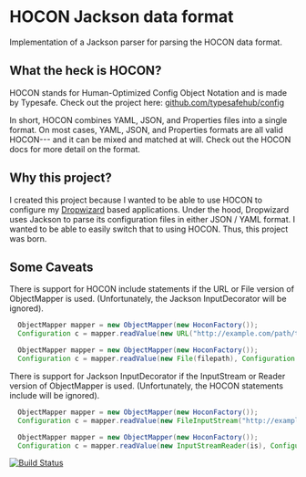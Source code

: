 HOCON Jackson data format
=========================
Implementation of a Jackson parser for parsing the HOCON data format.

What the heck is HOCON?
-------------------------
HOCON stands for Human-Optimized Config Object Notation and is made by Typesafe. Check out the project here: [github.com/typesafehub/config](https://github.com/typesafehub/config)

In short, HOCON combines YAML, JSON, and Properties files into a single format. On most cases, YAML, JSON, and Properties formats are all valid HOCON--- and it can be mixed and matched at will. Check out the HOCON docs for more detail on the format.

Why this project?
------------------------
I created this project because I wanted to be able to use HOCON to configure my [Dropwizard](http://www.dropwizard.io) based applications. Under the hood, Dropwizard uses Jackson to parse its configuration files in either JSON / YAML format. I wanted to be able to easily switch that to using HOCON. Thus, this project was born.

Some Caveats
------------
There is support for HOCON include statements if the URL or File version of ObjectMapper is used.  (Unfortunately, the Jackson InputDecorator will be ignored).
```java
  ObjectMapper mapper = new ObjectMapper(new HoconFactory());
  Configuration c = mapper.readValue(new URL("http://example.com/path/test.conf"), Configuration.class);
```

```java
  ObjectMapper mapper = new ObjectMapper(new HoconFactory());
  Configuration c = mapper.readValue(new File(filepath), Configuration.class);
```

There is support for Jackson InputDecorator if the InputStream or Reader version of ObjectMapper is used.  (Unfortunately, the HOCON statements include will be ignored).
```java
  ObjectMapper mapper = new ObjectMapper(new HoconFactory());
  Configuration c = mapper.readValue(new FileInputStream("http://example.com/path/test.conf"), Configuration.class);
```

```java
  ObjectMapper mapper = new ObjectMapper(new HoconFactory());
  Configuration c = mapper.readValue(new InputStreamReader(is), Configuration.class);
```

[![Build Status](https://travis-ci.org/tburch/dropwizard-extras.png?branch=master)](https://travis-ci.org/tburch/dropwizard-extras)
